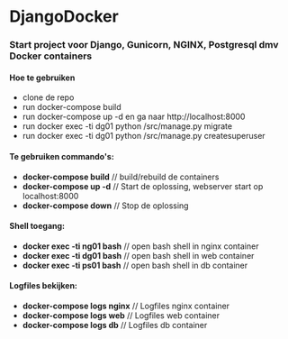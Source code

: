 ﻿# DjangoDocker

### Start project voor Django, Gunicorn, NGINX, Postgresql dmv Docker containers

#### Hoe te gebruiken

- clone de repo
- run docker-compose build
- run docker-compose up -d en ga naar http://localhost:8000 
- run docker exec -ti dg01 python /src/manage.py migrate
- run docker exec -ti dg01 python /src/manage.py createsuperuser

#### Te gebruiken commando's:

- **docker-compose build**          // build/rebuild de containers
- **docker-compose up -d**          // Start de oplossing, webserver start op localhost:8000
- **docker-compose down**           // Stop de oplossing

#### Shell toegang:

- **docker exec -ti ng01 bash**    // open bash shell in nginx container
- **docker exec -ti dg01 bash**    // open bash shell in web container
- **docker exec -ti ps01 bash**    // open bash shell in db container

#### Logfiles bekijken:

- **docker-compose logs nginx**     // Logfiles nginx container
- **docker-compose logs web**     // Logfiles web container
- **docker-compose logs db**     // Logfiles db container

